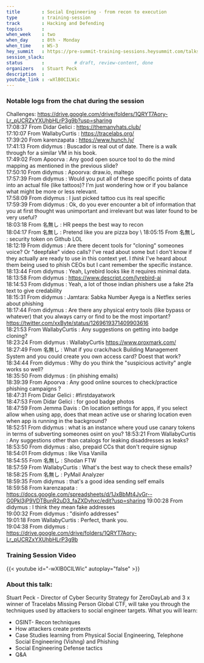 ```yaml
---
title        : Social Engineering - from recon to execution
type         : training-session
track        : Hacking and Defending
topics       : 
when_week    : two
when_day     : 8th - Monday
when_time    : WS-3
hey_summit   : https://pre-summit-training-sessions.heysummit.com/talks/social-engineering/
session_slack:
status       :           # draft, review-content, done
organizers   : Stuart Peck
description  : 
youtube_link : -wXlB0CILWic    
---
```


### Notable logs from the chat during the session 

Challenges: https://drive.google.com/drive/folders/1QRYT7Aory-Lr_pUCRZxYXUhbHLrP3g9b?usp=sharing \
17:08:37	 From Didar Gelici : https://themanyhats.club/     \
17:10:07	 From WallabyCurtis : https://tracelabs.org/    \
17:39:20	 From karenzapata : https://www.hunch.ly/     \
17:41:13	 From didymus : Buscador is real out of date. There is a walk through for a similar VM in his book.  \
17:49:02	 From Apoorva : Any good open source tool to do the mind mapping as mentioned in the previous slide?  \
17:50:10	 From didymus : Apoorva: draw.io, maltego     \
17:57:39	 From didymus : Would you put all of these specific points of data into an actual file (like tattoos)? I'm just wondering how or if you balance what might be more or less relevant.    \
17:58:09	 From didymus : I just picked tattoo cus its real specific    \
17:59:39	 From didymus : Ok, do you ever encounter a bit of information that you at first thought was unimportant and irrelevant but was later found to be very useful?    \
18:03:18	 From 名無し : HR peeps the best way to recon   \
18:04:17	 From 名無し : Pretend like you are pizza boy   \ 
18:05:15	 From 名無し : security token on Github LOL     \
18:12:19	 From didymus : Are there  decent tools for "cloning" someones voice? Or "deepfake" video calls? I've read about some but I don't know if they actually are ready to use in this context yet. I *think* I've heard about them being used to phish CEOs but I cant remember the specific instance.    \
18:13:44	 From didymus : Yeah, Lyrebird looks like it requires minimal data.    \
18:13:58	 From didymus : https://www.descript.com/lyrebird-ai    \
18:14:53	 From didymus : Yeah, a lot of those indian phishers use a fake 2fa text to give credability    \
18:15:31	 From didymus : Jamtara: Sabka Number Ayega is a Netflex series about phishing    \
18:17:44	 From didymus : Are there any physical entry tools (like bypass or whatever) that you always carry or find to be the most important?   \
https://twitter.com/xxByte/status/1269619371409903616   \
18:21:53	 From WallabyCurtis : Any suggestions on getting into badge cloning?   \
18:23:24	 From didymus : WallabyCurtis https://www.proxmark.com/    \
18:27:49	 From 名無し : What if you crack/hack Building Management System and you could create you own access card? Doest that work?
18:34:44	 From didymus : Why do you think the "suspicious activity" angle works so well?    \
18:35:50	 From didymus : (in phishing emails)   \
18:39:39	 From Apoorva : Any good online sources to check/practice phishing campaigns ?     \
18:47:31	 From Didar Gelici : #firstdayatwork   \
18:47:53	 From Didar Gelici : for good badge photos   \
18:47:59	 From Jemma Davis : On location settings for apps, if you select allow when using app, does that mean active use or sharing location even when app is running in the background?  \
18:52:51	 From didymus : what is an instance where youd use canary tokens in terms of subverting someones osint on you?
18:53:21	 From WallabyCurtis : Any suggestions other than catalogs for leaking disaddresses as leaks?   \
18:53:50	 From didymus : also, prepaid CCs that don't require signup   \
18:54:01	 From didymus : like Visa Vanilla   \
18:54:55	 From 名無し : Shodan FTW    \
18:57:59	 From WallabyCurtis : What's the best way to check these emails?   \
18:58:25	 From 名無し : PyMail Analyzer   \
18:59:35	 From didymus : that's a good idea sending self emails   \
18:59:58	 From karenzapata : https://docs.google.com/spreadsheets/d/1JxBbMt4JvGr--G0Pkl3jP9VDTBunR2uD3_faZXDvhxc/edit?usp=sharing
19:00:28	 From didymus : I think they mean fake addresses   \
19:00:32	 From didymus : "disinfo addresses"   \
19:01:18	 From WallabyCurtis : Perfect, thank you.   \
19:04:38	 From didymus : https://drive.google.com/drive/folders/1QRYT7Aory-Lr_pUCRZxYXUhbHLrP3g9b   

### Training Session Video

{{< youtube id="-wXlB0CILWic" autoplay="false" >}} 


### About this talk:

Stuart Peck - Director of Cyber Security Strategy for ZeroDayLab and 3 x winner of Tracelabs Missing Person Global CTF, will take you through the techniques used by attackers to social engineer targets. What you will learn:
- OSINT- Recon techniques
- How attackers create pretexts
- Case Studies learning from Physical Social Engineering, Telephone Social Engineering  (Vishng) and Phishing
- Social Engineering Defense tactics
- Q&A

